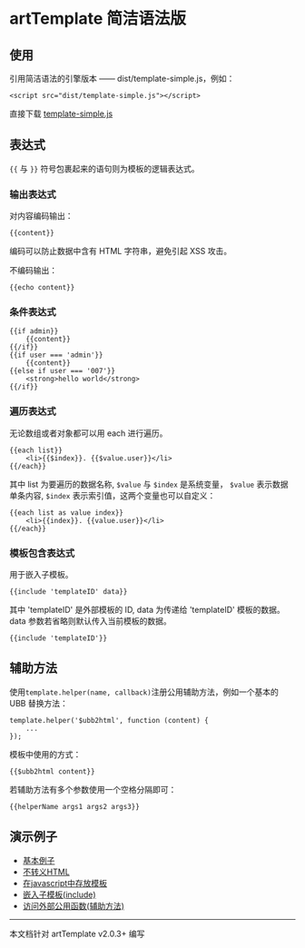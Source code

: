 # artTemplate 简洁语法版

## 使用

引用简洁语法的引擎版本 —— dist/template-simple.js，例如：

    <script src="dist/template-simple.js"></script>
    
直接下载 [template-simple.js](https://raw.github.com/aui/artTemplate/master/dist/template-simple.js)

## 表达式

``{{`` 与 ``}}`` 符号包裹起来的语句则为模板的逻辑表达式。

### 输出表达式

对内容编码输出：

    {{content}}

编码可以防止数据中含有 HTML 字符串，避免引起 XSS 攻击。

不编码输出：


    {{echo content}}


### 条件表达式

    {{if admin}}
        {{content}}
    {{/if}}
    {{if user === 'admin'}}
        {{content}}
    {{else if user === '007'}}
        <strong>hello world</strong>
    {{/if}}

### 遍历表达式

无论数组或者对象都可以用 each 进行遍历。

    {{each list}}
        <li>{{$index}}. {{$value.user}}</li>
    {{/each}}

其中 list 为要遍历的数据名称, ``$value`` 与 ``$index`` 是系统变量， ``$value`` 表示数据单条内容, ``$index`` 表示索引值，这两个变量也可以自定义：

    {{each list as value index}}
        <li>{{index}}. {{value.user}}</li>
    {{/each}}

### 模板包含表达式

用于嵌入子模板。

    {{include 'templateID' data}}

其中 'templateID' 是外部模板的 ID, data 为传递给 'templateID' 模板的数据。 data 参数若省略则默认传入当前模板的数据。

    {{include 'templateID'}}

## 辅助方法

使用``template.helper(name, callback)``注册公用辅助方法，例如一个基本的 UBB 替换方法：

    template.helper('$ubb2html', function (content) {
        ...
    });

模板中使用的方式：

    {{$ubb2html content}}

若辅助方法有多个参数使用一个空格分隔即可：

    {{helperName args1 args2 args3}}
    
##	演示例子

*	[基本例子](http://aui.github.com/artTemplate/demo/simple-syntax/baisc.html)
*	[不转义HTML](http://aui.github.com/artTemplate/demo/simple-syntax/no-escape.html)
*	[在javascript中存放模板](http://aui.github.com/artTemplate/demo/simple-syntax/compile.html)
*	[嵌入子模板(include)](http://aui.github.com/artTemplate/demo/simple-syntax/include.html)
*	[访问外部公用函数(辅助方法)](http://aui.github.com/artTemplate/demo/simple-syntax/helper.html)

----------------------------------------------

本文档针对 artTemplate v2.0.3+ 编写